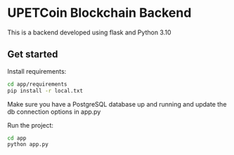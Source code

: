 # UPETCoin Blockchain Backend

This is a backend developed using flask and Python 3.10

## Get started

Install requirements:

```bash
cd app/requirements
pip install -r local.txt
```

Make sure you have a PostgreSQL database up and running and update the db connection options in app.py

Run the project:

```bash
cd app
python app.py
```

